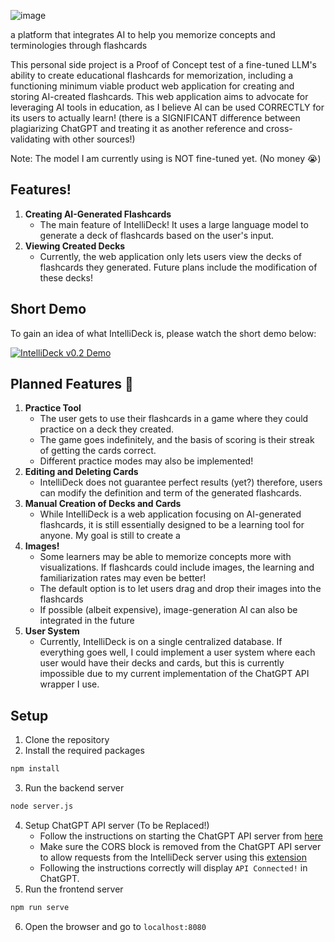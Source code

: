 ![image](https://github.com/austinatividad/intellideck/assets/114718588/693457ff-5ba9-4818-a5be-88c013a40c34)

a platform that integrates AI to help you memorize concepts and terminologies through flashcards

This personal side project is a Proof of Concept test of a fine-tuned LLM's ability to create educational flashcards for memorization, including a functioning minimum viable product web application for creating and storing AI-created flashcards. This web application aims to advocate for leveraging AI tools in education, as I believe AI can be used CORRECTLY for its users to actually learn! (there is a SIGNIFICANT difference between plagiarizing ChatGPT and treating it as another reference and cross-validating with other sources!)

Note: The model I am currently using is NOT fine-tuned yet. (No money 😭)

## Features!
1. **Creating AI-Generated Flashcards**
   - The main feature of IntelliDeck! It uses a large language model to generate a deck of flashcards based on the user's input.
2. **Viewing Created Decks**
   - Currently, the web application only lets users view the decks of flashcards they generated. Future plans include the modification of these decks!

## Short Demo
To gain an idea of what IntelliDeck is, please watch the short demo below:

[![IntelliDeck v0.2 Demo](https://img.youtube.com/vi/dugGYZptags/0.jpg)](https://www.youtube.com/watch?v=dugGYZptags)

## Planned Features 📌
1. **Practice Tool**
    - The user gets to use their flashcards in a game where they could practice on a deck they created.
    - The game goes indefinitely, and the basis of scoring is their streak of getting the cards correct.
    - Different practice modes may also be implemented!
2. **Editing and Deleting Cards**
    - IntelliDeck does not guarantee perfect results (yet?) therefore, users can modify the definition and term of the generated flashcards.
3. **Manual Creation of Decks and Cards**
    - While IntelliDeck is a web application focusing on AI-generated flashcards, it is still essentially designed to be a learning tool for anyone. My goal is still to create a
4. **Images!**
    - Some learners may be able to memorize concepts more with visualizations. If flashcards could include images, the learning and familiarization rates may even be better!
    - The default option is to let users drag and drop their images into the flashcards
    - If possible (albeit expensive), image-generation AI can also be integrated in the future
5. **User System**
    - Currently, IntelliDeck is on a single centralized database. If everything goes well, I could implement a user system where each user would have their decks and cards, but this is currently impossible due to my current implementation of the ChatGPT API wrapper I use.
## Setup
1. Clone the repository
2. Install the required packages
```bash
npm install
```
3. Run the backend server
```bash
node server.js
```
4. Setup ChatGPT API server (To be Replaced!)
    - Follow the instructions on starting the ChatGPT API server from [here](https://github.com/zsodur/chatgpt-api-by-browser-script)
    - Make sure the CORS block is removed from the ChatGPT API server to allow requests from the IntelliDeck server using this [extension](https://chrome.google.com/webstore/detail/ieelmcmcagommplceebfedjlakkhpden)
    - Following the instructions correctly will display `API Connected!` in ChatGPT.
5. Run the frontend server
```bash
npm run serve
```
6. Open the browser and go to `localhost:8080`
